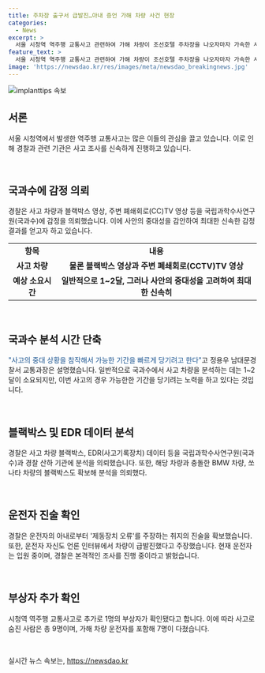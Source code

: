 ```yaml
---
title: 주차장 출구서 급발진…아내 증언 가해 차량 사건 현장
categories:
  - News
excerpt: >
  서울 시청역 역주행 교통사고 관련하여 가해 차량이 조선호텔 주차장을 나오자마자 가속한 사실이 확인됐으며, 블랙박스와 CCTV 영상 등을 국과수에 의뢰하여 신속한 감정을 요청했다. 또한 운전자의 급발진 주장과 관련하여 아내의 진술을 확인하고, 피의자의 건강 상태를 고려하여 신속한 수사를 진행 중이다. 사고로 9명이 사망하고, 16명이 부상을 입었으며, 가해 차량 운전자에 대한 업무상과실치사상 혐의로 입건됐다.
feature_text: >
  서울 시청역 역주행 교통사고 관련하여 가해 차량이 조선호텔 주차장을 나오자마자 가속한 사실이 확인됐으며, 블랙박스와 CCTV 영상 등을 국과수에 의뢰하여 신속한 감정을 요청했다. 또한 운전자의 급발진 주장과 관련하여 아내의 진술을 확인하고, 피의자의 건강 상태를 고려하여 신속한 수사를 진행 중이다. 사고로 9명이 사망하고, 16명이 부상을 입었으며, 가해 차량 운전자에 대한 업무상과실치사상 혐의로 입건됐다.
image: 'https://newsdao.kr/res/images/meta/newsdao_breakingnews.jpg'
---
```


<p><img src="https://newsdao.kr/res/images/meta/newsdao_breakingnews.jpg" alt="implanttips 속보" /></p>

<h2 data-ke-size="size26">서론</h2>

<p data-ke-size="size16">서울 시청역에서 발생한 역주행 교통사고는 많은 이들의 관심을 끌고 있습니다. 이로 인해 경찰과 관련 기관은 사고 조사를 신속하게 진행하고 있습니다.</p>

<p data-ke-size="size16">&nbsp;</p>

<h2 data-ke-size="size26">국과수에 감정 의뢰</h2>

<p data-ke-size="size16">경찰은 사고 차량과 블랙박스 영상, 주변 폐쇄회로(CC)TV 영상 등을 국립과학수사연구원(국과수)에 감정을 의뢰했습니다. 이에 사안의 중대성을 감안하여 최대한 신속한 감정 결과를 얻고자 하고 있습니다.</p>

<table>
    <tr>
        <td style="text-align: center; height: 17px;"><b>항목</b></td>
        <td style="text-align: center; height: 17px;"><b>내용</b></td>
    </tr>
    <tr>
        <td style="text-align: center; height: 17px;"><b>사고 차량</b></td>
        <td style="text-align: center; height: 17px;"><b>물론 블랙박스 영상과 주변 폐쇄회로(CCTV)TV 영상</b></td>
    </tr>
    <tr>
        <td style="text-align: center; height: 17px;"><b>예상 소요시간</b></td>
        <td style="text-align: center; height: 17px;"><b>일반적으로 1~2달, 그러나 사안의 중대성을 고려하여 최대한 신속히</b></td>
    </tr>
</table>

<p data-ke-size="size16">&nbsp;</p>

<h2 data-ke-size="size26">국과수 분석 시간 단축</h2>

<p data-ke-size="size16"><span style="color: #1a5490;">"사고의 중대 상황을 참작해서 가능한 기간을 빠르게 당기려고 한다"</span>고 정용우 남대문경찰서 교통과장은 설명했습니다. 일반적으로 국과수에서 사고 차량을 분석하는 데는 1~2달이 소요되지만, 이번 사고의 경우 가능한한 기간을 당기려는 노력을 하고 있다는 것입니다.</p>

<p data-ke-size="size16">&nbsp;</p>

<h2 data-ke-size="size26">블랙박스 및 EDR 데이터 분석</h2>

<p data-ke-size="size16">경찰은 사고 차량 블랙박스, EDR(사고기록장치) 데이터 등을 국립과학수사연구원(국과수)과 경찰 산하 기관에 분석을 의뢰했습니다. 또한, 해당 차량과 충돌한 BMW 차량, 쏘나타 차량의 블랙박스도 확보해 분석을 의뢰했다.</p>

<p data-ke-size="size16">&nbsp;</p>

<h2 data-ke-size="size26">운전자 진술 확인</h2>

<p data-ke-size="size16">경찰은 운전자의 아내로부터 '제동장치 오류'를 주장하는 취지의 진술을 확보했습니다. 또한, 운전자 자신도 언론 인터뷰에서 차량이 급발진했다고 주장했습니다. 현재 운전자는 입원 중이며, 경찰은 본격적인 조사를 진행 중이라고 밝혔습니다.</p>

<p data-ke-size="size16">&nbsp;</p>

<h2 data-ke-size="size26">부상자 추가 확인</h2>

<p data-ke-size="size16">시청역 역주행 교통사고로 추가로 1명의 부상자가 확인됐다고 합니다. 이에 따라 사고로 숨진 사람은 총 9명이며, 가해 차량 운전자를 포함해 7명이 다쳤습니다.</p>

<p data-ke-size="size16">&nbsp;</p>
실시간 뉴스 속보는, <a href="https://newsdao.kr" rel="dofollow">https://newsdao.kr</a>



